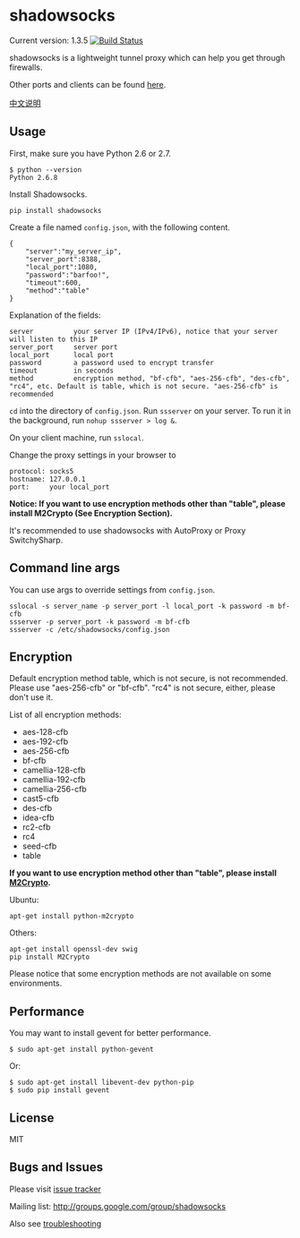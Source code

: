 shadowsocks
===========

Current version: 1.3.5 [![Build Status](https://travis-ci.org/clowwindy/shadowsocks.png?branch=master)](https://travis-ci.org/clowwindy/shadowsocks)

shadowsocks is a lightweight tunnel proxy which can help you get through firewalls.

Other ports and clients can be found [here](https://github.com/clowwindy/shadowsocks/wiki/Ports-and-Clients).

[中文说明](https://github.com/clowwindy/shadowsocks/wiki/Shadowsocks-%E4%BD%BF%E7%94%A8%E8%AF%B4%E6%98%8E)

Usage
-----------

First, make sure you have Python 2.6 or 2.7.

    $ python --version
    Python 2.6.8
    
Install Shadowsocks.

    pip install shadowsocks
    
Create a file named `config.json`, with the following content.

    {
        "server":"my_server_ip",
        "server_port":8388,
        "local_port":1080,
        "password":"barfoo!",
        "timeout":600,
        "method":"table"
    }

Explanation of the fields:

    server          your server IP (IPv4/IPv6), notice that your server will listen to this IP
    server_port     server port
    local_port      local port
    password        a password used to encrypt transfer
    timeout         in seconds
    method          encryption method, "bf-cfb", "aes-256-cfb", "des-cfb", "rc4", etc. Default is table, which is not secure. "aes-256-cfb" is recommended

`cd` into the directory of `config.json`. Run `ssserver` on your server. To run it in the background, run
`nohup ssserver > log &`.

On your client machine, run `sslocal`.

Change the proxy settings in your browser to

    protocol: socks5
    hostname: 127.0.0.1
    port:     your local_port

**Notice: If you want to use encryption methods other than "table", please install M2Crypto (See Encryption Section).**

It's recommended to use shadowsocks with AutoProxy or Proxy SwitchySharp.

Command line args
------------------

You can use args to override settings from `config.json`.

    sslocal -s server_name -p server_port -l local_port -k password -m bf-cfb
    ssserver -p server_port -k password -m bf-cfb
    ssserver -c /etc/shadowsocks/config.json

Encryption
------------

Default encryption method table, which is not secure, is not recommended. Please use "aes-256-cfb" or "bf-cfb". "rc4" is not secure, either, please don't use it.

List of all encryption methods:

- aes-128-cfb
- aes-192-cfb
- aes-256-cfb
- bf-cfb
- camellia-128-cfb
- camellia-192-cfb
- camellia-256-cfb
- cast5-cfb
- des-cfb
- idea-cfb
- rc2-cfb
- rc4
- seed-cfb
- table

**If you want to use encryption method other than "table", please install [M2Crypto](http://chandlerproject.org/Projects/MeTooCrypto).**

Ubuntu:

    apt-get install python-m2crypto

Others:

    apt-get install openssl-dev swig
    pip install M2Crypto

Please notice that some encryption methods are not available on some environments.

Performance
------------

You may want to install gevent for better performance.

    $ sudo apt-get install python-gevent

Or:

    $ sudo apt-get install libevent-dev python-pip
    $ sudo pip install gevent

License
-------
MIT

Bugs and Issues
----------------
Please visit [issue tracker](https://github.com/clowwindy/shadowsocks/issues?state=open)

Mailing list: http://groups.google.com/group/shadowsocks

Also see [troubleshooting](https://github.com/clowwindy/shadowsocks/wiki/Troubleshooting)
